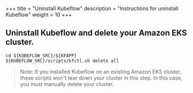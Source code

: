 +++
title = "Uninstall Kubeflow"
description = "Instructions for uninstall Kubeflow"
weight = 10
+++


## Uninstall Kubeflow and delete your Amazon EKS cluster.

```
cd ${KUBEFLOW_SRC}/${KFAPP}
${KUBEFLOW_SRC}/scripts/kfctl.sh delete all
```

> Note: If you installed Kubeflow on an existing Amazon EKS cluster, these scripts won't tear down your cluster in this step. In this case, you must manually delete your cluster.




